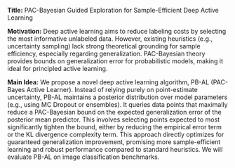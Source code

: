 **Title:** PAC-Bayesian Guided Exploration for Sample-Efficient Deep Active Learning

**Motivation:** Deep active learning aims to reduce labeling costs by selecting the most informative unlabeled data. However, existing heuristics (e.g., uncertainty sampling) lack strong theoretical grounding for sample efficiency, especially regarding generalization. PAC-Bayesian theory provides bounds on generalization error for probabilistic models, making it ideal for principled active learning.

**Main Idea:** We propose a novel deep active learning algorithm, PB-AL (PAC-Bayes Active Learner). Instead of relying purely on point-estimate uncertainty, PB-AL maintains a posterior distribution over model parameters (e.g., using MC Dropout or ensembles). It queries data points that maximally reduce a PAC-Bayesian bound on the expected generalization error of the posterior mean predictor. This involves selecting points expected to most significantly tighten the bound, either by reducing the empirical error term or the KL divergence complexity term. This approach directly optimizes for guaranteed generalization improvement, promising more sample-efficient learning and robust performance compared to standard heuristics. We will evaluate PB-AL on image classification benchmarks.